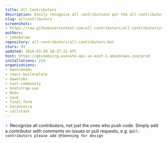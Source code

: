 ```yaml
---
title: All Contributors
description: Easily recognize all contributions per the all-contributors spec
slug: allcontributors
screenshots:
- https://raw.githubusercontent.com/all-contributors/all-contributors/master/docs/assets/bot-usage.png
authors:
- jakebolam
repository: all-contributors/all-contributors-bot
stars: 93
updated: 2019-03-20 18:37:22 UTC
host: https://gkioebvccg.execute-api.us-east-1.amazonaws.com/prod
installations: 214
organizations:
- kentcdodds
- react-boilerplate
- dawnlabs
- nuxt-community
- bootstrap-vue
- MoOx
- nock
- final-form
- SaraVieira
- callstack
---
```


✨ Recognize all contributors, not just the ones who push code. Simply add a contributor with comments on issues or pull requests, e.g. `@all-contributors please add @tbenning for design`
